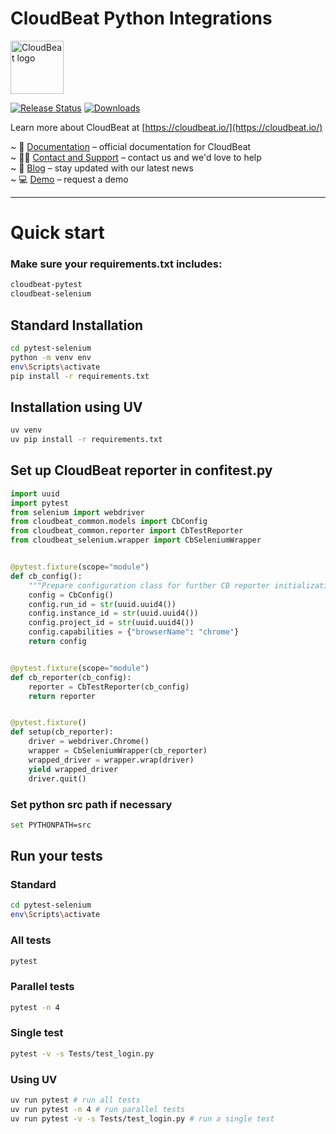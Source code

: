 # CloudBeat Python Integrations

[<img src="https://cdn.prod.website-files.com/5e5fd6a35f35b720bfd3198a/5e9c149f9ba5991a3901422b_cloudbeat_logo_png.webp" height="85px" alt="CloudBeat logo"/>](https://cloudbeat.io/ "CloudBeat")

[![Release
Status](https://img.shields.io/pypi/v/cloudbeat-pytest)](https://pypi.python.org/pypi/cloudbeat-pytest)
[![Downloads](https://img.shields.io/pypi/dm/cloudbeat-pytest)](https://pypi.python.org/pypi/cloudbeat-pytest)

Learn more about CloudBeat at [https://cloudbeat.io/](https://cloudbeat.io/)

~ 🧾 [Documentation](https://docs.cloudbeat.io/python-pytest) – official documentation for CloudBeat <br>
~ 🙋🏻 [Contact and Support](https://www.cloudbeat.io/contact) – contact us and we'd love to help <br>
~ 📣 [Blog](https://www.cloudbeat.io/blog) – stay updated with our latest news <br>
~ 💻 [Demo](https://calendly.com/ndimer/cloudbeat-demo) – request a demo <br>

---------

# Quick start

### Make sure your requirements.txt includes:
```sh
cloudbeat-pytest
cloudbeat-selenium
```

## Standard Installation
```sh
cd pytest-selenium
python -m venv env
env\Scripts\activate
pip install -r requirements.txt
```

## Installation using UV
```sh
uv venv
uv pip install -r requirements.txt
```

## Set up CloudBeat reporter in confitest.py
```python
import uuid
import pytest
from selenium import webdriver
from cloudbeat_common.models import CbConfig
from cloudbeat_common.reporter import CbTestReporter
from cloudbeat_selenium.wrapper import CbSeleniumWrapper


@pytest.fixture(scope="module")
def cb_config():
    """Prepare configuration class for further CB reporter initialization."""
    config = CbConfig()
    config.run_id = str(uuid.uuid4())
    config.instance_id = str(uuid.uuid4())
    config.project_id = str(uuid.uuid4())
    config.capabilities = {"browserName": "chrome"}
    return config


@pytest.fixture(scope="module")
def cb_reporter(cb_config):
    reporter = CbTestReporter(cb_config)
    return reporter


@pytest.fixture()
def setup(cb_reporter):
    driver = webdriver.Chrome()
    wrapper = CbSeleniumWrapper(cb_reporter)
    wrapped_driver = wrapper.wrap(driver)
    yield wrapped_driver
    driver.quit()

```

### Set python src path if necessary
```sh
set PYTHONPATH=src
```

## Run your tests

### Standard
```sh
cd pytest-selenium
env\Scripts\activate
```

### All tests
```sh
pytest 
```

### Parallel tests
```sh
pytest -n 4
```

### Single test
```sh
pytest -v -s Tests/test_login.py 
```

### Using UV
```sh
uv run pytest # run all tests
uv run pytest -n 4 # run parallel tests
uv run pytest -v -s Tests/test_login.py # run a single test
```
